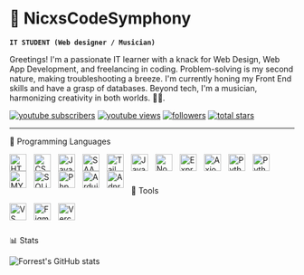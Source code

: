 # 🎵 NicxsCodeSymphony

**`IT STUDENT (Web designer / Musician)`**

Greetings! I'm a passionate IT learner with a knack for Web Design, Web App Development, and freelancing in coding. Problem-solving is my second nature, making troubleshooting a breeze. I'm currently honing my Front End skills and have a grasp of databases. Beyond tech, I'm a musician, harmonizing creativity in both worlds. 🎵🌐.

   <p align="left">
      <a href="https://www.youtube.com/@nicxs_assassin?sub_confirmation=1">
         <img alt="youtube subscribers" title="Subscribe to my YouTube channel" src="https://custom-icon-badges.demolab.com/youtube/channel/subscribers/UC2MmIfrRpCTF3FbbQu5uBbA?color=%23E05D44&label=SUBSCRIBE&logo=video&logoColor=white&style=for-the-badge&labelColor=CE4630"/></a> 
        <a href="https://www.youtube.com/c/@nicxs_assassin">
         <img alt="youtube views" title="YouTube views" src="https://custom-icon-badges.demolab.com/youtube/channel/views/UC2MmIfrRpCTF3FbbQu5uBbA?color=%23E1AD0E&logo=eye&logoColor=white&style=for-the-badge&labelColor=C79600"/></a> 
      <a href="https://github.com/NicoCodeSymphony?tab=followers">
         <img alt="followers" title="Follow me on Github" src="https://custom-icon-badges.demolab.com/github/followers/NicxsCodeSymphony?color=236ad3&labelColor=1155ba&style=for-the-badge&logo=person-add&label=Follow&logoColor=white"/></a>
      <a href="https://github.com/NicxsCodeSymphony?tab=repositories&sort=stargazers">
         <img alt="total stars" title="Total stars on GitHub" src="https://custom-icon-badges.demolab.com/github/stars/NicxsCodeSymphony?color=55960c&style=for-the-badge&labelColor=488207&logo=star"/></a>
   </p>

---

   🧰 Programming Languages

<img align="left" alt="HTML" width="30px" style="padding-right:10px;" src="https://cdn.jsdelivr.net/gh/devicons/devicon/icons/html5/html5-plain.svg" />
<img align="left" alt="CSS" width="30px" style="padding-right:10px;" src="https://cdn.jsdelivr.net/gh/devicons/devicon/icons/css3/css3-plain.svg" />
<img align="left" alt="JavaScript" width="30px" style="padding-right:10px;" src="https://cdn.jsdelivr.net/gh/devicons/devicon/icons/javascript/javascript-plain.svg" />
<img align="left" alt="SAAS" width="30px" style="padding-right:10px;" src="https://cdn.jsdelivr.net/gh/devicons/devicon@latest/icons/sass/sass-original.svg" />
<img align="left" alt="Tailwind" width="30px" style="padding-right:10px;" src="https://cdn.jsdelivr.net/gh/devicons/devicon@latest/icons/tailwindcss/tailwindcss-original-wordmark.svg" />
<img align="left" alt="JavaScript" width="30px" style="padding-right:10px;" src="https://cdn.jsdelivr.net/gh/devicons/devicon@latest/icons/react/react-original.svg" />
<img align="left" alt="NodeJS" width="30px" style="padding-right:10px;" src="https://cdn.jsdelivr.net/gh/devicons/devicon/icons/nodejs/nodejs-original.svg" />
<img align="left" alt="Express" width="30px" style="padding-right:10px;" src="https://cdn.jsdelivr.net/gh/devicons/devicon@latest/icons/express/express-original.svg" />
<img align="left" alt="Axios" width="30px" style="padding-right:10px;" src="https://cdn.jsdelivr.net/gh/devicons/devicon@latest/icons/axios/axios-plain-wordmark.svg" />
<img align="left" alt="Python" width="30px" style="padding-right:10px;" src="https://cdn.jsdelivr.net/gh/devicons/devicon/icons/python/python-plain.svg" />
<img align="left" alt="Python" width="30px" style="padding-right:10px;" src="https://cdn.jsdelivr.net/gh/devicons/devicon@latest/icons/fastapi/fastapi-original.svg" />
<img align="left" alt="MYSQL" width="30px" style="padding-right:10px;" src="https://cdn.jsdelivr.net/gh/devicons/devicon@latest/icons/mysql/mysql-original-wordmark.svg" />
<img align="left" alt="SQLite" width="30px" style="padding-right:10px;" src="https://cdn.jsdelivr.net/gh/devicons/devicon@latest/icons/sqlite/sqlite-original.svg" />
<img align="left" alt="Php" width="30px" style="padding-right: 10px;" src="https://cdn.jsdelivr.net/gh/devicons/devicon/icons/firebase/firebase-plain.svg" /> 
<img align="left" alt="Arduino" width="30px" style="padding-right: 10px;" src="https://cdn.jsdelivr.net/gh/devicons/devicon@latest/icons/arduino/arduino-original.svg" /> 
<img align="left" alt="Adnroid" width="30px" style="padding-right: 10px;" src="https://cdn.jsdelivr.net/gh/devicons/devicon@latest/icons/android/android-original-wordmark.svg" /> <br>


#

   🧰 Tools 
   
<img align="left" alt="VS Code" width="30px" style="padding-right: 10px;" src="https://cdn.jsdelivr.net/gh/devicons/devicon@latest/icons/vscode/vscode-original-wordmark.svg" />
<img align="left" alt="Figma" width="30px" style="padding-right: 10px;" src="https://cdn.jsdelivr.net/gh/devicons/devicon/icons/figma/figma-original.svg" />
<img align="left" alt="Vercel" width="30px" style="padding-right: 10px;" src="https://cdn.jsdelivr.net/gh/devicons/devicon@latest/icons/vercel/vercel-line-wordmark.svg" />
          
 <br>

#

📊 Stats

![Forrest's GitHub stats](https://github-readme-stats.vercel.app/api?username=nicxscodesymphony&show_icons=true&theme=gruvbox)
